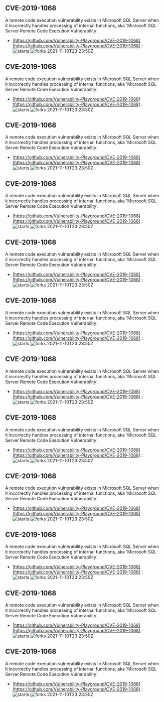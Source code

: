 ## CVE-2019-1068
 A remote code execution vulnerability exists in Microsoft SQL Server when it incorrectly handles processing of internal functions, aka 'Microsoft SQL Server Remote Code Execution Vulnerability'.

- [https://github.com/Vulnerability-Playground/CVE-2019-1068](https://github.com/Vulnerability-Playground/CVE-2019-1068) :  
![starts](https://img.shields.io/github/stars/Vulnerability-Playground/CVE-2019-1068.svg) 
![forks](https://img.shields.io/github/forks/Vulnerability-Playground/CVE-2019-1068.svg) 
2021-11-10T23:23:50Z

## CVE-2019-1068
 A remote code execution vulnerability exists in Microsoft SQL Server when it incorrectly handles processing of internal functions, aka 'Microsoft SQL Server Remote Code Execution Vulnerability'.

- [https://github.com/Vulnerability-Playground/CVE-2019-1068](https://github.com/Vulnerability-Playground/CVE-2019-1068) :  
![starts](https://img.shields.io/github/stars/Vulnerability-Playground/CVE-2019-1068.svg) 
![forks](https://img.shields.io/github/forks/Vulnerability-Playground/CVE-2019-1068.svg) 
2021-11-10T23:23:50Z

## CVE-2019-1068
 A remote code execution vulnerability exists in Microsoft SQL Server when it incorrectly handles processing of internal functions, aka 'Microsoft SQL Server Remote Code Execution Vulnerability'.

- [https://github.com/Vulnerability-Playground/CVE-2019-1068](https://github.com/Vulnerability-Playground/CVE-2019-1068) :  
![starts](https://img.shields.io/github/stars/Vulnerability-Playground/CVE-2019-1068.svg) 
![forks](https://img.shields.io/github/forks/Vulnerability-Playground/CVE-2019-1068.svg) 
2021-11-10T23:23:50Z

## CVE-2019-1068
 A remote code execution vulnerability exists in Microsoft SQL Server when it incorrectly handles processing of internal functions, aka 'Microsoft SQL Server Remote Code Execution Vulnerability'.

- [https://github.com/Vulnerability-Playground/CVE-2019-1068](https://github.com/Vulnerability-Playground/CVE-2019-1068) :  
![starts](https://img.shields.io/github/stars/Vulnerability-Playground/CVE-2019-1068.svg) 
![forks](https://img.shields.io/github/forks/Vulnerability-Playground/CVE-2019-1068.svg) 
2021-11-10T23:23:50Z

## CVE-2019-1068
 A remote code execution vulnerability exists in Microsoft SQL Server when it incorrectly handles processing of internal functions, aka 'Microsoft SQL Server Remote Code Execution Vulnerability'.

- [https://github.com/Vulnerability-Playground/CVE-2019-1068](https://github.com/Vulnerability-Playground/CVE-2019-1068) :  
![starts](https://img.shields.io/github/stars/Vulnerability-Playground/CVE-2019-1068.svg) 
![forks](https://img.shields.io/github/forks/Vulnerability-Playground/CVE-2019-1068.svg) 
2021-11-10T23:23:50Z

## CVE-2019-1068
 A remote code execution vulnerability exists in Microsoft SQL Server when it incorrectly handles processing of internal functions, aka 'Microsoft SQL Server Remote Code Execution Vulnerability'.

- [https://github.com/Vulnerability-Playground/CVE-2019-1068](https://github.com/Vulnerability-Playground/CVE-2019-1068) :  
![starts](https://img.shields.io/github/stars/Vulnerability-Playground/CVE-2019-1068.svg) 
![forks](https://img.shields.io/github/forks/Vulnerability-Playground/CVE-2019-1068.svg) 
2021-11-10T23:23:50Z

## CVE-2019-1068
 A remote code execution vulnerability exists in Microsoft SQL Server when it incorrectly handles processing of internal functions, aka 'Microsoft SQL Server Remote Code Execution Vulnerability'.

- [https://github.com/Vulnerability-Playground/CVE-2019-1068](https://github.com/Vulnerability-Playground/CVE-2019-1068) :  
![starts](https://img.shields.io/github/stars/Vulnerability-Playground/CVE-2019-1068.svg) 
![forks](https://img.shields.io/github/forks/Vulnerability-Playground/CVE-2019-1068.svg) 
2021-11-10T23:23:50Z

## CVE-2019-1068
 A remote code execution vulnerability exists in Microsoft SQL Server when it incorrectly handles processing of internal functions, aka 'Microsoft SQL Server Remote Code Execution Vulnerability'.

- [https://github.com/Vulnerability-Playground/CVE-2019-1068](https://github.com/Vulnerability-Playground/CVE-2019-1068) :  
![starts](https://img.shields.io/github/stars/Vulnerability-Playground/CVE-2019-1068.svg) 
![forks](https://img.shields.io/github/forks/Vulnerability-Playground/CVE-2019-1068.svg) 
2021-11-10T23:23:50Z

## CVE-2019-1068
 A remote code execution vulnerability exists in Microsoft SQL Server when it incorrectly handles processing of internal functions, aka 'Microsoft SQL Server Remote Code Execution Vulnerability'.

- [https://github.com/Vulnerability-Playground/CVE-2019-1068](https://github.com/Vulnerability-Playground/CVE-2019-1068) :  
![starts](https://img.shields.io/github/stars/Vulnerability-Playground/CVE-2019-1068.svg) 
![forks](https://img.shields.io/github/forks/Vulnerability-Playground/CVE-2019-1068.svg) 
2021-11-10T23:23:50Z

## CVE-2019-1068
 A remote code execution vulnerability exists in Microsoft SQL Server when it incorrectly handles processing of internal functions, aka 'Microsoft SQL Server Remote Code Execution Vulnerability'.

- [https://github.com/Vulnerability-Playground/CVE-2019-1068](https://github.com/Vulnerability-Playground/CVE-2019-1068) :  
![starts](https://img.shields.io/github/stars/Vulnerability-Playground/CVE-2019-1068.svg) 
![forks](https://img.shields.io/github/forks/Vulnerability-Playground/CVE-2019-1068.svg) 
2021-11-10T23:23:50Z

## CVE-2019-1068
 A remote code execution vulnerability exists in Microsoft SQL Server when it incorrectly handles processing of internal functions, aka 'Microsoft SQL Server Remote Code Execution Vulnerability'.

- [https://github.com/Vulnerability-Playground/CVE-2019-1068](https://github.com/Vulnerability-Playground/CVE-2019-1068) :  
![starts](https://img.shields.io/github/stars/Vulnerability-Playground/CVE-2019-1068.svg) 
![forks](https://img.shields.io/github/forks/Vulnerability-Playground/CVE-2019-1068.svg) 
2021-11-10T23:23:50Z

## CVE-2019-1068
 A remote code execution vulnerability exists in Microsoft SQL Server when it incorrectly handles processing of internal functions, aka 'Microsoft SQL Server Remote Code Execution Vulnerability'.

- [https://github.com/Vulnerability-Playground/CVE-2019-1068](https://github.com/Vulnerability-Playground/CVE-2019-1068) :  
![starts](https://img.shields.io/github/stars/Vulnerability-Playground/CVE-2019-1068.svg) 
![forks](https://img.shields.io/github/forks/Vulnerability-Playground/CVE-2019-1068.svg) 
2021-11-10T23:23:50Z

